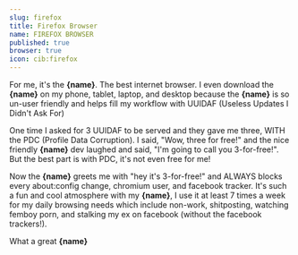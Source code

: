 ```yaml
---
slug: firefox
title: Firefox Browser
name: FIREFOX BROWSER
published: true
browser: true
icon: cib:firefox
---
```


For me, it's the <b name="insert">{name}</b>. The best internet browser. I even download the <b name="insert">{name}</b> on my phone, tablet, laptop, and desktop because the <b name="insert">{name}</b> is so un-user friendly and helps fill my workflow with UUIDAF (Useless Updates I Didn't Ask For)

One time I asked for 3 UUIDAF to be served and they gave me three, WITH the PDC (Profile Data Corruption). I said, "Wow, three for free!" and the nice friendly <b name="insert">{name}</b> dev laughed and said, "I'm going to call you 3-for-free!". But the best part is with PDC, it's not even free for me!

Now the <b name="insert">{name}</b> greets me with "hey it's 3-for-free!" and ALWAYS blocks every about:config change, chromium user, and facebook tracker. It's such a fun and cool atmosphere with my <b name="insert">{name}</b>,  I use it at least 7 times a week for my daily browsing needs which include non-work, shitposting, watching femboy porn, and stalking my ex on facebook (without the facebook trackers!).

What a great <b name="insert">{name}</b>